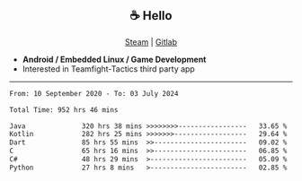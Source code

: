 <h2 align="center"> ☕ Hello </h2>

<p align="center">
  <a href="https://steamcommunity.com/id/Niforances/">Steam</a> |
  <a href="https://gitlab.com/niforances">Gitlab</a>
</p>

 - **Android / Embedded Linux / Game Development**
 - Interested in Teamfight-Tactics third party app

------

<!--START_SECTION:waka-->

```txt
From: 10 September 2020 - To: 03 July 2024

Total Time: 952 hrs 46 mins

Java              320 hrs 38 mins >>>>>>>>-----------------   33.65 %
Kotlin            282 hrs 25 mins >>>>>>>------------------   29.64 %
Dart              85 hrs 55 mins  >>-----------------------   09.02 %
C                 65 hrs 16 mins  >>-----------------------   06.85 %
C#                48 hrs 29 mins  >------------------------   05.09 %
Python            27 hrs 8 mins   >------------------------   02.85 %
```

<!--END_SECTION:waka-->
